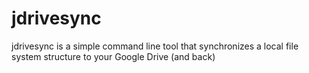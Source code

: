 jdrivesync
==========

jdrivesync is a simple command line tool that synchronizes a local file system structure to your Google Drive (and back)
